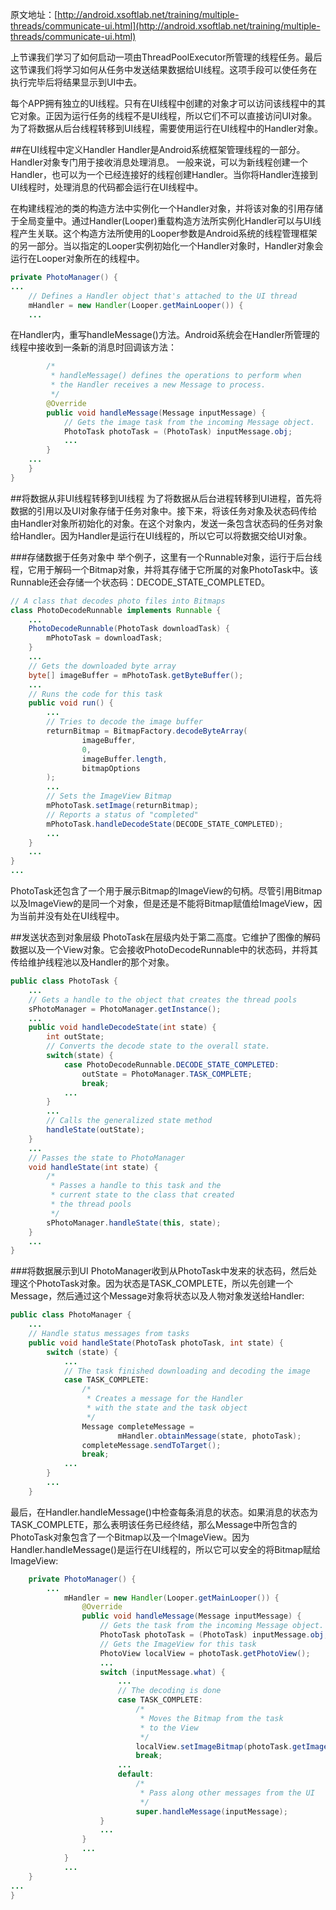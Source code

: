 原文地址：[http://android.xsoftlab.net/training/multiple-threads/communicate-ui.html](http://android.xsoftlab.net/training/multiple-threads/communicate-ui.html)

上节课我们学习了如何启动一项由ThreadPoolExecutor所管理的线程任务。最后这节课我们将学习如何从任务中发送结果数据给UI线程。这项手段可以使任务在执行完毕后将结果显示到UI中去。

每个APP拥有独立的UI线程。只有在UI线程中创建的对象才可以访问该线程中的其它对象。正因为运行任务的线程不是UI线程，所以它们不可以直接访问UI对象。为了将数据从后台线程转移到UI线程，需要使用运行在UI线程中的Handler对象。

##在UI线程中定义Handler
Handler是Android系统框架管理线程的一部分。Handler对象专门用于接收消息处理消息。 一般来说，可以为新线程创建一个Handler，也可以为一个已经连接好的线程创建Handler。当你将Handler连接到UI线程时，处理消息的代码都会运行在UI线程中。

在构建线程池的类的构造方法中实例化一个Handler对象，并将该对象的引用存储于全局变量中。通过Handler(Looper)重载构造方法所实例化Handler可以与UI线程产生关联。这个构造方法所使用的Looper参数是Android系统的线程管理框架的另一部分。当以指定的Looper实例初始化一个Handler对象时，Handler对象会运行在Looper对象所在的线程中。
```java
private PhotoManager() {
...
    // Defines a Handler object that's attached to the UI thread
    mHandler = new Handler(Looper.getMainLooper()) {
    ...
```

在Handler内，重写handleMessage()方法。Android系统会在Handler所管理的线程中接收到一条新的消息时回调该方法：
```java
        /*
         * handleMessage() defines the operations to perform when
         * the Handler receives a new Message to process.
         */
        @Override
        public void handleMessage(Message inputMessage) {
            // Gets the image task from the incoming Message object.
            PhotoTask photoTask = (PhotoTask) inputMessage.obj;
            ...
        }
    ...
    }
}
```
##将数据从非UI线程转移到UI线程
为了将数据从后台进程转移到UI进程，首先将数据的引用以及UI对象存储于任务对象中。接下来，将该任务对象及状态码传给由Handler对象所初始化的对象。在这个对象内，发送一条包含状态码的任务对象给Handler。因为Handler是运行在UI线程的，所以它可以将数据交给UI对象。

###存储数据于任务对象中
举个例子，这里有一个Runnable对象，运行于后台线程，它用于解码一个Bitmap对象，并将其存储于它所属的对象PhotoTask中。该Runnable还会存储一个状态码：DECODE_STATE_COMPLETED。
```java
// A class that decodes photo files into Bitmaps
class PhotoDecodeRunnable implements Runnable {
    ...
    PhotoDecodeRunnable(PhotoTask downloadTask) {
        mPhotoTask = downloadTask;
    }
    ...
    // Gets the downloaded byte array
    byte[] imageBuffer = mPhotoTask.getByteBuffer();
    ...
    // Runs the code for this task
    public void run() {
        ...
        // Tries to decode the image buffer
        returnBitmap = BitmapFactory.decodeByteArray(
                imageBuffer,
                0,
                imageBuffer.length,
                bitmapOptions
        );
        ...
        // Sets the ImageView Bitmap
        mPhotoTask.setImage(returnBitmap);
        // Reports a status of "completed"
        mPhotoTask.handleDecodeState(DECODE_STATE_COMPLETED);
        ...
    }
    ...
}
...
```

PhotoTask还包含了一个用于展示Bitmap的ImageView的句柄。尽管引用Bitmap以及ImageView的是同一个对象，但是还是不能将Bitmap赋值给ImageView，因为当前并没有处在UI线程中。

##发送状态到对象层级
PhotoTask在层级内处于第二高度。它维护了图像的解码数据以及一个View对象。它会接收PhotoDecodeRunnable中的状态码，并将其传给维护线程池以及Handler的那个对象。
```java
public class PhotoTask {
    ...
    // Gets a handle to the object that creates the thread pools
    sPhotoManager = PhotoManager.getInstance();
    ...
    public void handleDecodeState(int state) {
        int outState;
        // Converts the decode state to the overall state.
        switch(state) {
            case PhotoDecodeRunnable.DECODE_STATE_COMPLETED:
                outState = PhotoManager.TASK_COMPLETE;
                break;
            ...
        }
        ...
        // Calls the generalized state method
        handleState(outState);
    }
    ...
    // Passes the state to PhotoManager
    void handleState(int state) {
        /*
         * Passes a handle to this task and the
         * current state to the class that created
         * the thread pools
         */
        sPhotoManager.handleState(this, state);
    }
    ...
}
```

###将数据展示到UI
PhotoManager收到从PhotoTask中发来的状态码，然后处理这个PhotoTask对象。因为状态是TASK_COMPLETE，所以先创建一个Message，然后通过这个Message对象将状态以及人物对象发送给Handler:
```java
public class PhotoManager {
    ...
    // Handle status messages from tasks
    public void handleState(PhotoTask photoTask, int state) {
        switch (state) {
            ...
            // The task finished downloading and decoding the image
            case TASK_COMPLETE:
                /*
                 * Creates a message for the Handler
                 * with the state and the task object
                 */
                Message completeMessage =
                        mHandler.obtainMessage(state, photoTask);
                completeMessage.sendToTarget();
                break;
            ...
        }
        ...
    }
```

最后，在Handler.handleMessage()中检查每条消息的状态。如果消息的状态为TASK_COMPLETE，那么表明该任务已经终结，那么Message中所包含的PhotoTask对象包含了一个Bitmap以及一个ImageView。因为Handler.handleMessage()是运行在UI线程的，所以它可以安全的将Bitmap赋给ImageView:
```java
    private PhotoManager() {
        ...
            mHandler = new Handler(Looper.getMainLooper()) {
                @Override
                public void handleMessage(Message inputMessage) {
                    // Gets the task from the incoming Message object.
                    PhotoTask photoTask = (PhotoTask) inputMessage.obj;
                    // Gets the ImageView for this task
                    PhotoView localView = photoTask.getPhotoView();
                    ...
                    switch (inputMessage.what) {
                        ...
                        // The decoding is done
                        case TASK_COMPLETE:
                            /*
                             * Moves the Bitmap from the task
                             * to the View
                             */
                            localView.setImageBitmap(photoTask.getImage());
                            break;
                        ...
                        default:
                            /*
                             * Pass along other messages from the UI
                             */
                            super.handleMessage(inputMessage);
                    }
                    ...
                }
                ...
            }
            ...
    }
...
}
```

